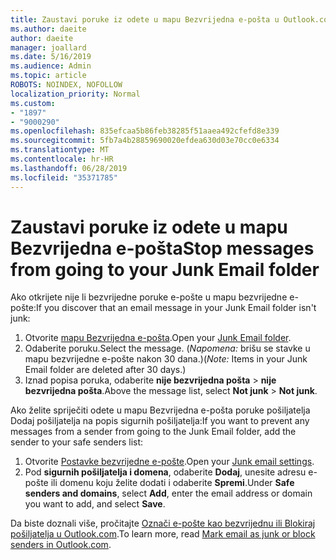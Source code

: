 ```yaml
---
title: Zaustavi poruke iz odete u mapu Bezvrijedna e-pošta u Outlook.com
ms.author: daeite
author: daeite
manager: joallard
ms.date: 5/16/2019
ms.audience: Admin
ms.topic: article
ROBOTS: NOINDEX, NOFOLLOW
localization_priority: Normal
ms.custom:
- "1897"
- "9000290"
ms.openlocfilehash: 835efcaa5b86feb38285f51aaea492cfefd8e339
ms.sourcegitcommit: 5fb7a4b28859690020efdea630d03e70cc0e6334
ms.translationtype: MT
ms.contentlocale: hr-HR
ms.lasthandoff: 06/28/2019
ms.locfileid: "35371785"
---
```

# <a name="stop-messages-from-going-to-your-junk-email-folder"></a><span data-ttu-id="eb7e3-102">Zaustavi poruke iz odete u mapu Bezvrijedna e-pošta</span><span class="sxs-lookup"><span data-stu-id="eb7e3-102">Stop messages from going to your Junk Email folder</span></span>

<span data-ttu-id="eb7e3-103">Ako otkrijete nije li bezvrijedne poruke e-pošte u mapu bezvrijedne e-pošte:</span><span class="sxs-lookup"><span data-stu-id="eb7e3-103">If you discover that an email message in your Junk Email folder isn't junk:</span></span>

1. <span data-ttu-id="eb7e3-104">Otvorite [mapu Bezvrijedna e-pošta](https://outlook.live.com/mail/junkemail).</span><span class="sxs-lookup"><span data-stu-id="eb7e3-104">Open your [Junk Email folder](https://outlook.live.com/mail/junkemail).</span></span>
1. <span data-ttu-id="eb7e3-105">Odaberite poruku.</span><span class="sxs-lookup"><span data-stu-id="eb7e3-105">Select the message.</span></span> <span data-ttu-id="eb7e3-106">(*Napomena:* brišu se stavke u mapu bezvrijedne e-pošte nakon 30 dana.)</span><span class="sxs-lookup"><span data-stu-id="eb7e3-106">(*Note:* Items in your Junk Email folder are deleted after 30 days.)</span></span>
1. <span data-ttu-id="eb7e3-107">Iznad popisa poruka, odaberite **nije bezvrijedna pošta** > **nije bezvrijedna pošta**.</span><span class="sxs-lookup"><span data-stu-id="eb7e3-107">Above the message list, select **Not junk** > **Not junk**.</span></span>

<span data-ttu-id="eb7e3-108">Ako želite spriječiti odete u mapu Bezvrijedna e-pošta poruke pošiljatelja Dodaj pošiljatelja na popis sigurnih pošiljatelja:</span><span class="sxs-lookup"><span data-stu-id="eb7e3-108">If you want to prevent any messages from a sender from going to the Junk Email folder, add the sender to your safe senders list:</span></span>

1. <span data-ttu-id="eb7e3-109">Otvorite [Postavke bezvrijedne e-pošte](https://go.microsoft.com/fwlink/?linkid=2035804).</span><span class="sxs-lookup"><span data-stu-id="eb7e3-109">Open your [Junk email settings](https://go.microsoft.com/fwlink/?linkid=2035804).</span></span>
1. <span data-ttu-id="eb7e3-110">Pod **sigurnih pošiljatelja i domena**, odaberite **Dodaj**, unesite adresu e-pošte ili domenu koju želite dodati i odaberite **Spremi**.</span><span class="sxs-lookup"><span data-stu-id="eb7e3-110">Under **Safe senders and domains**, select **Add**, enter the email address or domain you want to add, and select **Save**.</span></span>

<span data-ttu-id="eb7e3-111">Da biste doznali više, pročitajte [Označi e-pošte kao bezvrijednu ili Blokiraj pošiljatelja u Outlook.com](https://support.office.com/article/a3ece97b-82f8-4a5e-9ac3-e92fa6427ae4).</span><span class="sxs-lookup"><span data-stu-id="eb7e3-111">To learn more, read [Mark email as junk or block senders in Outlook.com](https://support.office.com/article/a3ece97b-82f8-4a5e-9ac3-e92fa6427ae4).</span></span>
